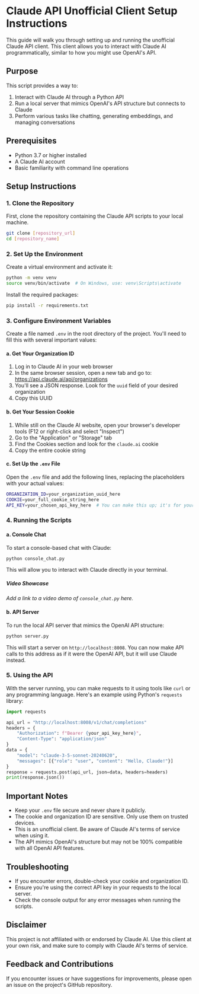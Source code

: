 # Claude API Unofficial Client Setup Instructions

This guide will walk you through setting up and running the unofficial Claude API client. This client allows you to interact with Claude AI programmatically, similar to how you might use OpenAI's API.

## Purpose

This script provides a way to:
1. Interact with Claude AI through a Python API
2. Run a local server that mimics OpenAI's API structure but connects to Claude
3. Perform various tasks like chatting, generating embeddings, and managing conversations

## Prerequisites

* Python 3.7 or higher installed
* A Claude AI account
* Basic familiarity with command line operations

## Setup Instructions

### 1. Clone the Repository

First, clone the repository containing the Claude API scripts to your local machine.

```bash
git clone [repository_url]
cd [repository_name]
```

### 2. Set Up the Environment

Create a virtual environment and activate it:

```bash
python -m venv venv
source venv/bin/activate  # On Windows, use: venv\Scripts\activate
```

Install the required packages:

```bash
pip install -r requirements.txt
```

### 3. Configure Environment Variables

Create a file named `.env` in the root directory of the project. You'll need to fill this with several important values:

#### a. Get Your Organization ID

1. Log in to Claude AI in your web browser
2. In the same browser session, open a new tab and go to: https://api.claude.ai/api/organizations
3. You'll see a JSON response. Look for the `uuid` field of your desired organization
4. Copy this UUID

#### b. Get Your Session Cookie

1. While still on the Claude AI website, open your browser's developer tools (F12 or right-click and select "Inspect")
2. Go to the "Application" or "Storage" tab
3. Find the Cookies section and look for the `claude.ai` cookie
4. Copy the entire cookie string

#### c. Set Up the `.env` File

Open the `.env` file and add the following lines, replacing the placeholders with your actual values:

```bash
ORGANIZATION_ID=your_organization_uuid_here
COOKIE=your_full_cookie_string_here
API_KEY=your_chosen_api_key_here  # You can make this up; it's for your local API
```

### 4. Running the Scripts

#### a. Console Chat

To start a console-based chat with Claude:

```bash
python console_chat.py
```

This will allow you to interact with Claude directly in your terminal.

##### Video Showcase
*Add a link to a video demo of `console_chat.py` here.*

#### b. API Server

To run the local API server that mimics the OpenAI API structure:

```bash
python server.py
```

This will start a server on `http://localhost:8008`. You can now make API calls to this address as if it were the OpenAI API, but it will use Claude instead.

### 5. Using the API

With the server running, you can make requests to it using tools like `curl` or any programming language. Here's an example using Python's `requests` library:

```python
import requests

api_url = "http://localhost:8008/v1/chat/completions"
headers = {
    "Authorization": f"Bearer {your_api_key_here}",
    "Content-Type": "application/json"
}
data = {
    "model": "claude-3-5-sonnet-20240620",
    "messages": [{"role": "user", "content": "Hello, Claude!"}]
}
response = requests.post(api_url, json=data, headers=headers)
print(response.json())
```

## Important Notes

* Keep your `.env` file secure and never share it publicly.
* The cookie and organization ID are sensitive. Only use them on trusted devices.
* This is an unofficial client. Be aware of Claude AI's terms of service when using it.
* The API mimics OpenAI's structure but may not be 100% compatible with all OpenAI API features.

## Troubleshooting

* If you encounter errors, double-check your cookie and organization ID.
* Ensure you're using the correct API key in your requests to the local server.
* Check the console output for any error messages when running the scripts.

## Disclaimer

This project is not affiliated with or endorsed by Claude AI. Use this client at your own risk, and make sure to comply with Claude AI's terms of service.

## Feedback and Contributions

If you encounter issues or have suggestions for improvements, please open an issue on the project's GitHub repository.
